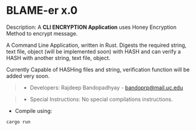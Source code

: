 # BLAME-er x.0

 Description: A **CLI ENCRYPTION Application** uses Honey Encryption Method to encrypt message.

A Command Line Application, written in Rust.
Digests the required string, text file, object (will be implemented soon) with HASH and can verify a HASH with another string, text file, object.

Currently Capable of HASHing files and string, verification function will be added very soon.


> * Developers:
> Rajdeep Bandopadhyay - bandoprp@mail.uc.edu


> * Special Instructions:
> No special compilations instructions.


* Compile using:
```
cargo run
```
